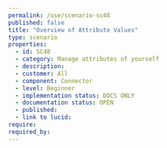 ```yaml
---
permalink: /use/scenario-sc48
published: false
title: "Overview of Attribute Values"
type: scenario
properties:
  - id: SC48
  - category: Manage attributes of yourself
  - description: 
  - customer: All
  - component: Connector
  - level: Beginner
  - implementation status: DOCS ONLY
  - documentation status: OPEN
  - published: 
  - link to lucid: 
require:
required_by:
---
```


